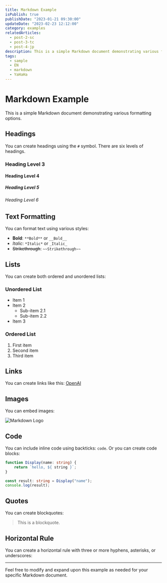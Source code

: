 ```yaml
---
title: Markdown Example
isPublish: true
publishDate: "2023-01-21 09:30:00"
updateDate: "2023-02-23 12:12:00"
category: examples
relatedArticles:
  - post-2-sc
  - post-3-tc
  - post-4-jp
description: This is a simple Markdown document demonstrating various formatting options. This is a simple Markdown document demonstrating various formatting options.
tags:
  - sample
  - EN
  - markdown
  - YaHaHa
---
```


# Markdown Example

This is a simple Markdown document demonstrating various formatting options.

## Headings

You can create headings using the `#` symbol. There are six levels of headings.

### Heading Level 3

#### Heading Level 4

##### Heading Level 5

###### Heading Level 6

## Text Formatting

You can format text using various styles:

- **Bold**: `**Bold**` or `__Bold__`
- *Italic*: `*Italic*` or `_Italic_`
- ~~Strikethrough~~: `~~Strikethrough~~`

## Lists

You can create both ordered and unordered lists:

### Unordered List

- Item 1
- Item 2
  - Sub-item 2.1
  - Sub-item 2.2
- Item 3

### Ordered List

1. First item
2. Second item
3. Third item

## Links

You can create links like this: [OpenAI](https://www.openai.com/)

## Images

You can embed images:

![Markdown Logo](https://markdown-here.com/img/icon256.png)

## Code

You can include inline code using backticks: `code`.
Or you can create code blocks:

```ts
function Display(name: string) {
    return `hello, ${ string }`;
}

const result: string = Display("name");
console.log(result);
```

## Quotes

You can create blockquotes:

> This is a blockquote.

## Horizontal Rule

You can create a horizontal rule with three or more hyphens, asterisks, or underscores:

---

Feel free to modify and expand upon this example as needed for your specific Markdown document.
